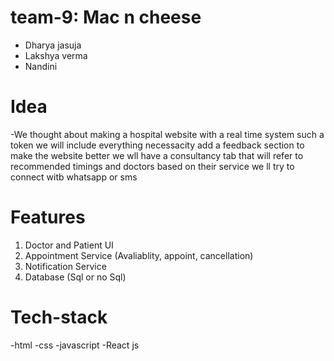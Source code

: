 # team-9: Mac n cheese 

- Dharya jasuja
- Lakshya verma
- Nandini
# Idea
-We thought about making a hospital website with a real time system such a token we will include everything necessacity add a feedback section to make the website better we wll have a consultancy tab that will refer to recommended timings and doctors based on their service we ll try to connect witb whatsapp or sms
# Features
1. Doctor and Patient UI
2. Appointment Service (Avaliablity, appoint, cancellation)
3. Notification Service 
4. Database (Sql or no Sql)
# Tech-stack
-html
-css
-javascript
-React js
